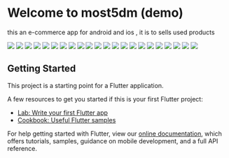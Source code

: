 # Welcome to most5dm (demo)

this an e-commerce app for android and ios , it is to sells used products

<img src="https://github.com/HamadaAllipy/most5dm-demo-/blob/master/assets/docs/1.png"/>
<img src="https://github.com/HamadaAllipy/most5dm-demo-/blob/master/assets/docs/2.png" />
<img src="https://github.com/HamadaAllipy/most5dm-demo-/blob/master/assets/docs/3.png" />
<img src="https://github.com/HamadaAllipy/most5dm-demo-/blob/master/assets/docs/4.png" />
<img src="https://github.com/HamadaAllipy/most5dm-demo-/blob/master/assets/docs/5.png" />
<img src="https://github.com/HamadaAllipy/most5dm-demo-/blob/master/assets/docs/6.png" />
<img src="https://github.com/HamadaAllipy/most5dm-demo-/blob/master/assets/docs/7.png" />
<img src="https://github.com/HamadaAllipy/most5dm-demo-/blob/master/assets/docs/8.png" />
<img src="https://github.com/HamadaAllipy/most5dm-demo-/blob/master/assets/docs/9.png" />
<img src="https://github.com/HamadaAllipy/most5dm-demo-/blob/master/assets/docs/10.png" />
<img src="https://github.com/HamadaAllipy/most5dm-demo-/blob/master/assets/docs/11.png" />
<img src="https://github.com/HamadaAllipy/most5dm-demo-/blob/master/assets/docs/12.png" />
<img src="https://github.com/HamadaAllipy/most5dm-demo-/blob/master/assets/docs/13.png" />
<img src="https://github.com/HamadaAllipy/most5dm-demo-/blob/master/assets/docs/14.png" />
<img src="https://github.com/HamadaAllipy/most5dm-demo-/blob/master/assets/docs/15.png" />
<img src="https://github.com/HamadaAllipy/most5dm-demo-/blob/master/assets/docs/16.png" />
<img src="https://github.com/HamadaAllipy/most5dm-demo-/blob/master/assets/docs/17.png" />
<img src="https://github.com/HamadaAllipy/most5dm-demo-/blob/master/assets/docs/18.png" />
<img src="https://github.com/HamadaAllipy/most5dm-demo-/blob/master/assets/docs/19.png" />
<img src="https://github.com/HamadaAllipy/most5dm-demo-/blob/master/assets/docs/20.png" />
<img src="https://github.com/HamadaAllipy/most5dm-demo-/blob/master/assets/docs/21.png" />
<img src="https://github.com/HamadaAllipy/most5dm-demo-/blob/master/assets/docs/22.png" />

## Getting Started

This project is a starting point for a Flutter application.

A few resources to get you started if this is your first Flutter project:

- [Lab: Write your first Flutter app](https://flutter.dev/docs/get-started/codelab)
- [Cookbook: Useful Flutter samples](https://flutter.dev/docs/cookbook)

For help getting started with Flutter, view our
[online documentation](https://flutter.dev/docs), which offers tutorials,
samples, guidance on mobile development, and a full API reference.
